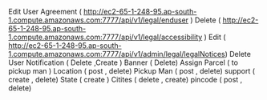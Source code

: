 Edit User Agreement  (  http://ec2-65-1-248-95.ap-south-1.compute.amazonaws.com:7777/api/v1/legal/enduser )
Delete ( http://ec2-65-1-248-95.ap-south-1.compute.amazonaws.com:7777/api/v1/legal/accessibility )
Edit ( http://ec2-65-1-248-95.ap-south-1.compute.amazonaws.com:7777/api/v1/admin/legal/legalNotices)
Delete User
Notification ( Delete  ,Create )
Banner ( Delete)
Assign Parcel ( to pickup man )
Location ( post , delete)
Pickup Man ( post , delete)
support ( create , delete)
State ( create )
Citites ( delete , create)
pincode ( post , delete)
